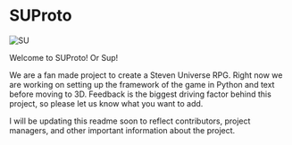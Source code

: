 # SUProto
![SU](https://upload.wikimedia.org/wikipedia/commons/thumb/d/d0/Steven_Universe_logo.svg/1200px-Steven_Universe_logo.svg.png "SU")

Welcome to SUProto! Or Sup! 

We are a fan made project to create a Steven Universe RPG. Right now we are working on setting up the framework of the game in Python and text before moving to 3D. Feedback is the biggest driving factor behind this project, so please let us know what you want to add.

I will be updating this readme soon to reflect contributors, project managers, and other important information about the project. 
